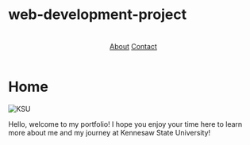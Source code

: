 # web-development-project
<!DOCTYPE html>
<html>
  <head>
    <title>"My Portfolio"</title>
  </head>
  <body>
    <header>
      <h1></h1>
      <nav>
        <a href="about.html">About</a>
        <a href="contact.html">Contact</a>
      </nav>
    </header>
    <main>
<div class="row">
  <div class="Home">
    <h1>Home</h1>
    <img src="https://www.appily.com/sites/default/files/styles/max_1200/public/images/hero/college/140164_hero.jpg?itok=ydJIm3BE" alt = "KSU">
    <p>Hello, welcome to my portfolio! I hope you enjoy your time here to learn more about me and my journey at Kennesaw State University!</p>
    </main>
  </body>
</html>
